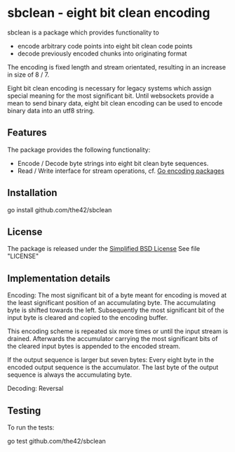 sbclean - eight bit clean encoding
===================================

sbclean is a package which provides functionality to

* encode arbitrary code points into eight bit clean code points
* decode previously encoded chunks into originating format

The encoding is fixed length and stream orientated, resulting in an increase in
size of 8 / 7.

Eight bit clean encoding is necessary for legacy systems which assign special
meaning for the most significant bit. Until websockets provide a mean to send
binary data, eight bit clean encoding can be used to encode binary data into an
utf8 string.

Features
--------

The package provides the following functionality:

* Encode / Decode byte strings into eight bit clean byte sequences.
* Read / Write interface for stream operations, cf. [Go encoding
packages](http://golang.org/pkg/encoding/)

Installation
------------

  go install github.com/the42/sbclean

License
-------

The package is released under the [Simplified BSD
License](http://www.freebsd.org/copyright/freebsd-license.html) See file
"LICENSE"


Implementation details
----------------------

Encoding: The most significant bit of a byte meant for encoding is moved at the
least significant position of an accumulating byte. The accumulating byte is
shifted towards the left. Subsequently the most significant bit of the input
byte is cleared and copied to the encoding buffer.

This encoding scheme is repeated six more times or until the input stream is
drained. Afterwards the accumulator carrying the most significant bits of the
cleared input bytes is appended to the encoded stream.

If the output sequence is larger but seven bytes: Every eight byte in the
encoded output sequence is the accumulator.
The last byte of the output sequence is always the accumulating byte.

Decoding: Reversal

Testing
-------

To run the tests:

  go test github.com/the42/sbclean
